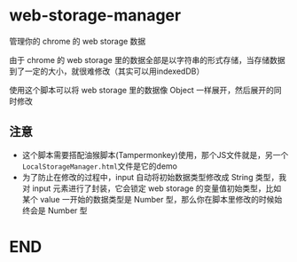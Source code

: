 # web-storage-manager
管理你的 chrome 的 web storage 数据

由于 chrome 的 web storage 里的数据全部是以字符串的形式存储，当存储数据到了一定的大小，就很难修改（其实可以用indexedDB）

使用这个脚本可以将 web storage 里的数据像 Object 一样展开，然后展开的同时修改

## 注意
* 这个脚本需要搭配油猴脚本(Tampermonkey)使用，那个JS文件就是，另一个`LocalStorageManager.html`文件是它的demo
* 为了防止在修改的过程中，input 自动将初始数据类型修改成 String 类型，我对 input 元素进行了封装，它会锁定 web storage 的变量值初始类型，比如某个 value 一开始的数据类型是 Number 型，那么你在脚本里修改的时候始终会是 Number 型

# END
